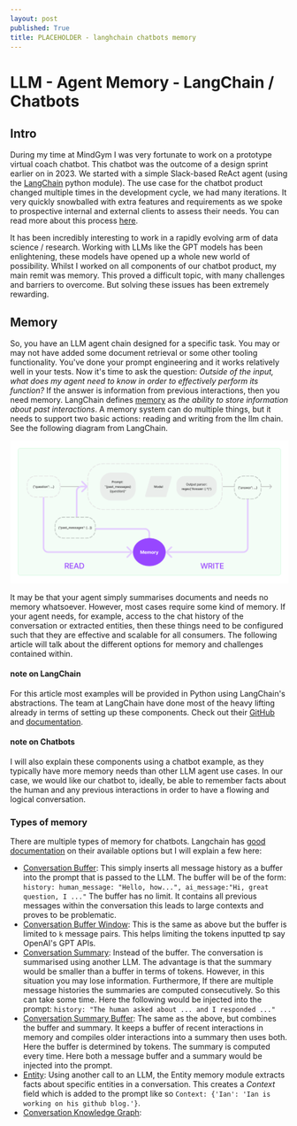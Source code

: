 ```yaml
---
layout: post
published: True
title: PLACEHOLDER - langhchain chatbots memory
---
```


# LLM - Agent Memory - LangChain / Chatbots

## Intro 

During my time at MindGym I was very fortunate to work on a prototype virtual coach chatbot. This chatbot was the outcome of a design sprint earlier on in 2023. We started with a simple Slack-based ReAct agent (using the [LangChain](https://python.langchain.com/docs/get_started/introduction) python module). The use case for the chatbot product changed multiple times in the development cycle, we had many iterations. It very quickly snowballed with extra features and requirements as we spoke to prospective internal and external clients to assess their needs. You can read more about this process [here](/link-to-linkedin-articles/).  

It has been incredibly interesting to work in <!--more--> a rapidly evolving arm of data science / research. Working with LLMs like the GPT models has been enlightening, these models have opened up a whole new world of possibility. Whilst I worked on all components of our chatbot product, my main remit was memory. This proved a difficult topic, with many challenges and barriers to overcome. But solving these issues has been extremely rewarding. 

## Memory

So, you have an LLM agent chain designed for a specific task. You may or may not have added some document retrieval or some other tooling functionality. You've done your prompt engineering and it works relatively well in your tests. Now it's time to ask the question: _Outside of the input, what does my agent need to know in order to effectively perform its function?_ If the answer is information from previous interactions, then you need memory. LangChain defines [memory](https://python.langchain.com/docs/modules/memory/) as _the ability to store information about past interactions_. A memory system can do multiple things, but it needs to support two basic actions: reading and writing from the llm chain. See the following diagram from LangChain.

<div class="img-div-any-width" markdown="0">
  <img src="/images/langchain_memory_diagram.png" />
</div>

It may be that your agent simply summarises documents and needs no memory whatsoever. However, most cases require some kind of memory. If your agent needs, for example, access to the chat history of the conversation or extracted entities, then these things need to be configured such that they are effective and scalable for all consumers. The following article will talk about the different options for memory and challenges contained within.  

#### note on LangChain
For this article most examples will be provided in Python using LangChain's abstractions. The team at LangChain have done most of the heavy lifting already in terms of setting up these components. Check out their [GitHub]() and [documentation](https://python.langchain.com/docs/get_started/introduction).

#### note on Chatbots
I will also explain these components using a chatbot example, as they typically have more memory needs than other LLM agent use cases. In our case, we would like our chatbot to, ideally, be able to remember facts about the human and any previous interactions in order to have a flowing and logical conversation.

### Types of memory

There are multiple types of memory for chatbots. Langchain has [good documentation](https://python.langchain.com/docs/modules/memory/types/) on their available options but I will explain a few here:  
* [Conversation Buffer](https://python.langchain.com/docs/modules/memory/types/buffer): This simply inserts all message history as a buffer into the prompt that is passed to the LLM. The buffer will be of the form: `history: human_message: "Hello, how...", ai_message:"Hi, great question, I ..."` The buffer has no limit. It contains all previous messages within the conversation this leads to large contexts and proves to be problematic.
* [Conversation Buffer Window](https://python.langchain.com/docs/modules/memory/types/buffer_window): This is the same as above but the buffer is limited to `k` message pairs. This helps limiting the tokens inputted tp say OpenAI's GPT APIs.
* [Conversation Summary](https://python.langchain.com/docs/modules/memory/types/summary): Instead of the buffer. The conversation is summarised using another LLM. The advantage is that the summary would be smaller than a buffer in terms of tokens. However, in this situation you may lose information. Furthermore, If there are multiple message histories the summaries are computed consecutively. So this can take some time. Here the following would be injected into the prompt: `history: "The human asked about ... and I responded ..."`
* [Conversation Summary Buffer](https://python.langchain.com/docs/modules/memory/types/summary_buffer): The same as the above, but combines the buffer and summary. It keeps a buffer of recent interactions in memory and compiles older interactions into a summary then uses both. Here the buffer is determined by tokens. The summary is computed every time. Here both a message buffer and a summary would be injected into the prompt.
* [Entity](https://python.langchain.com/docs/modules/memory/types/entity_summary_memory): Using another call to an LLM, the Entity memory module extracts facts about specific entities in a conversation. This creates a _Context_ field which is added to the prompt like so `Context: {'Ian': 'Ian is working on his github blog.'}`.
* [Conversation Knowledge Graph](https://python.langchain.com/docs/modules/memory/types/kg): 